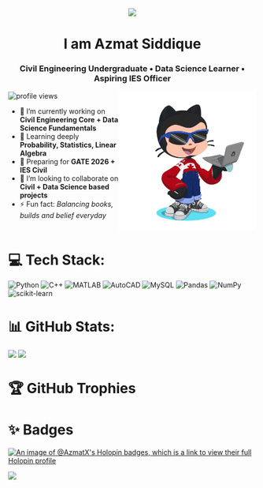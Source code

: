 <div align="center">
<img src="https://user-images.githubusercontent.com/94922914/233506434-36031a8f-41f2-4c8d-9252-3624edfb0953.gif" align="center" width="1000" />
</div>

<h1 align="center">I am Azmat Siddique</h1>
<h3 align="center">Civil Engineering Undergraduate • Data Science Learner • Aspiring IES Officer</h3>

<img align="right" width="280" src="https://raw.githubusercontent.com/smallsco/smallsco/master/octocat.gif">

<p align="left"> 
  <img src="https://komarev.com/ghpvc/?username=AzmatX&label=Profile%20views&color=0e75b6&style=flat" alt="profile views" /> 
</p>

- 🔭 I’m currently working on **Civil Engineering Core + Data Science Fundamentals**
- 🌱 Learning deeply **Probability, Statistics, Linear Algebra**
- 🎯 Preparing for **GATE 2026 + IES Civil**
- 👯 I’m looking to collaborate on **Civil + Data Science based projects**
- ⚡ Fun fact: *Balancing books, builds and belief everyday*

<br><br>

<h1 style="display: inline;">💻 Tech Stack:</h1>

![Python](https://img.shields.io/badge/python-3670A0?style=for-the-badge&logo=python&logoColor=ffdd54) 
![C++](https://img.shields.io/badge/c++-%2300599C.svg?style=for-the-badge&logo=c%2B%2B&logoColor=white) 
![MATLAB](https://img.shields.io/badge/MATLAB-%23E34F26.svg?style=for-the-badge&logo=mathworks&logoColor=white)
![AutoCAD](https://img.shields.io/badge/AutoCAD-%23E34F26.svg?style=for-the-badge&logo=autodesk&logoColor=white)
![MySQL](https://img.shields.io/badge/mysql-%2300f.svg?style=for-the-badge&logo=mysql&logoColor=white) 
![Pandas](https://img.shields.io/badge/pandas-%23150458.svg?style=for-the-badge&logo=pandas&logoColor=white) 
![NumPy](https://img.shields.io/badge/numpy-%23013243.svg?style=for-the-badge&logo=numpy&logoColor=white) 
![scikit-learn](https://img.shields.io/badge/scikit--learn-%23F7931E.svg?style=for-the-badge&logo=scikit-learn&logoColor=white)

# 📊 GitHub Stats:
<img src="https://streak-stats.demolab.com?user=AzmatX&theme=aura&hide_border=true&card_width=550"/>
<img src="https://github-readme-stats.vercel.app/api?username=AzmatX&theme=aura&include_all_commits=true&hide_border=true&rank_icon=github"/>

# 🏆 GitHub Trophies


# ✨ Badges
[![An image of @AzmatX's Holopin badges, which is a link to view their full Holopin profile](https://holopin.me/AzmatX)](https://holopin.io/@AzmatX)

![](https://user-images.githubusercontent.com/73097560/115834477-dbab4500-a447-11eb-908a-139a6edaec5c.gif)
